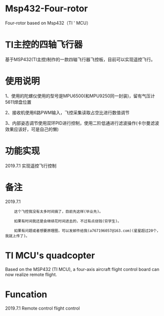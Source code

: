 # Msp432-Four-rotor
Four-rotor based on Msp432（TI ' MCU）

# TI主控的四轴飞行器
基于MSP432(TI主控)制作的一款四轴飞行器飞控板，目前可以实现遥控飞行。

# 使用说明
1、使用的陀螺仪使用的型号是MPU6500(和MPU9250同一封装)，留有气压计5611焊盘位置

2、接收机使用6路PWM输入，飞控采集读取占空比进行数值调节

3、内部姿态调节使用双环PID进行控制，使用二阶低通进行滤波操作(卡尔曼滤波效果应该好，可是自己的懒)

# 功能实现
2019.7.1 实现遥控飞行控制


# 备注
2019.7.1 

		这个飞控我没有太多时间搞了，目前先这样(毕业先)。
		 
		如果有时间我还是会继续花时间进去的，不过有点烧钱(穷学生)。
		 
		如果有问题或者想要原理图，可以发邮件给我(a767196057@163.com)(星星超过20个，我就上传了)。
		 


# TI MCU's quadcopter
Based on the MSP432 (TI MCU), a four-axis aircraft flight control board can now realize remote flight.

# Funcation
2019.7.1 Remote control flight control

